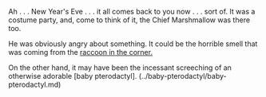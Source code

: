 Ah . . . New Year's Eve . . . it all comes back to you now . . . sort of.
It was a costume party, and, come to think of it, the Chief Marshmallow was there too.

He was obviously angry about something.
It could be the horrible smell that was coming from the [raccoon in the corner.](../raccoon-corner/raccoon-corner.md)

On the other hand, it may have been the incessant screeching of an otherwise
adorable [baby pterodactyl]. (../baby-pterodactyl/baby-pterodactyl.md) 
